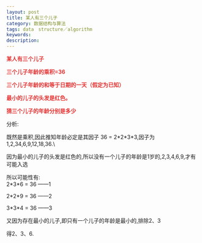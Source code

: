 ```yaml
---
layout: post
title: 某人有三个儿子
category: 数据结构与算法
tags: data　structure／algorithm
keywords: 
description: 
---
```


**<span style="color:#e53333;"> </span>**

**<span style="color:#e53333;">某人有三个儿子 </span>**

**<span style="color:#e53333;">三个儿子年龄的乘积=36 </span>**

**<span
style="color:#e53333;">三个儿子年龄的和等于日期的一天（假定为已知） </span>**

**<span style="color:#e53333;">最小的儿子的头发是红色。 </span>**

**<span style="color:#e53333;"> </span>**

**<span style="color:#e53333;">猜三个儿子的年龄分别是多少</span>**

 

分析:

既然是乘积,因此推知年龄必定是其因子 36 =
2\*2\*3\*3,因子为1,2,34,6,9,12,18,36.\

因为最小的儿子的头发是红色的,所以没有一个儿子的年龄是1岁的,2,3,4,6,9,才有可能入选

所以可能性有:\
 2\*3\*6 = 36 ——1

2\*2\*9 = 36 ——2

3\*3\*4 = 36 ——3

又因为存在最小的儿子,即只有一个儿子的年龄是最小的,排除2、3

得2、3、6.

 







